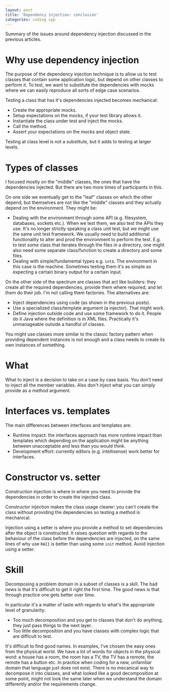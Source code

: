 ```yaml
---
layout: post
title: 'Dependency injection: conclusion'
categories: coding cpp
---
```


Summary of the issues around dependency injection discussed in the previous
articles.


# Why use dependency injection

The purpose of the dependency injection technique is to allow us to test
classes that contain some application logic, but depend on other classes to
perform it. To test, we want to substitute the dependencies with mocks where we
can easily reproduce all sorts of edge case scenarios.

Testing a class that has it's dependencies injected becomes mechanical:

- Create the appropriate mocks.
- Setup expectations on the mocks, if your test library allows it.
- Instantiate the class under test and inject the mocks.
- Call the method.
- Assert your expectations on the mocks and object state.

Testing at class level is not a substitute, but it adds to testing at larger
levels.


# Types of classes

I focused mostly on the "middle" classes, the ones that have the dependencies
injected. But there are two more times of participants in this.

On one side we eventually get to the "leaf" classes on which the other depend,
but themselves are not like the "middle" classes and they actually depend on
the environment. They might be:

- Dealing with the environment through some API (e.g. filesystem, databases,
  sockets etc.). When we test them, we also test the APIs they use. It's no
  longer strictly speaking a class unit test, but we might use the same unit
  test framework. We usually need to build additional functionality to alter
  and prod the environment to perform the test.  E.g.  to test some class that
  iterates through the files in a directory, one might also need some separate
  class/function to create a directory and some files.
- Dealing with simple/fundamental types e.g. `int`s. The environment in this
  case is the machine. Sometimes testing them it's as simple as expecting a
  certain binary output for a certain input.

On the other side of the spectrum are classes that act like builders: they
create all the required dependencies, provide them where required, and let them
do their job. I'm not calling them factories. The alternatives are:

- Inject dependencies using code (as shown in the previous posts).
- Use a specialized class/template argument (a injector). That might work.
- Define injection outside code and use some framework to do it. People do it
  Java where the definition is in XML files. Practically it's unmanageable
  outside a handful of classes.

You might use classes more similar to the classic factory pattern when
providing dependent instances is not enough and a class needs to create its own
instances of something.


# What

What to inject is a decision to take on a case by case basis. You don't need
to inject all the member variables. Also don't inject what you can simply
provide as a method argument.


# Interfaces vs. templates

The main differences between interfaces and templates are:

- Runtime impact: the interfaces approach has more runtime impact than
  templates which depending on the application might be anything between
  unacceptable and less than you would think.
- Development effort: currently editors (e.g. intellisense) work better for
  interfaces.

# Constructor vs. setter

Construction injection is where in where you need to provide the dependencies
in order to create the injected class.

Constructor injection makes the class usage clearer: you can't create the class
without providing the dependencies so testing a method is mechanical.

Injection using a setter is where you provide a method to set dependencies
after the object is constructed. It raises question with regards to the
behaviour of the class before the dependencies are injected, on the same lines
of why use `RAII` is better than using some `init` method. Avoid injection
using a setter.

# Skill

Decomposing a problem domain in a subset of classes is a skill. The bad news is
that it's difficult to get it right the first time. The good news is that
through practice one gets better over time.

In particular it's a matter of taste with regards to what's the appropriate
level of granularity:

- Too much decomposition and you get to classes that don't do anything, they
  just pass things to the next layer.
- Too little decomposition and you have classes with complex logic that are
  difficult to test.

It's difficult to find good names. In examples, I've chosen the easy ones from
the physical world. We have a lot of words for objects in the physical word: a
house has a room, the room has a TV, the TV has a remote, the remote has a
button etc. In practice when coding for a new, unfamiliar domain that language
just does not exist. There is no mecanical way to decompose it into classes,
and what looked like a good decomposition at some point, might not look the
same later when we understand the domain differently and/or the requirements
change.
